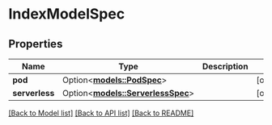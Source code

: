 # IndexModelSpec

## Properties

Name | Type | Description | Notes
------------ | ------------- | ------------- | -------------
**pod** | Option<[**models::PodSpec**](PodSpec.md)> |  | [optional]
**serverless** | Option<[**models::ServerlessSpec**](ServerlessSpec.md)> |  | [optional]

[[Back to Model list]](../README.md#documentation-for-models) [[Back to API list]](../README.md#documentation-for-api-endpoints) [[Back to README]](../README.md)


